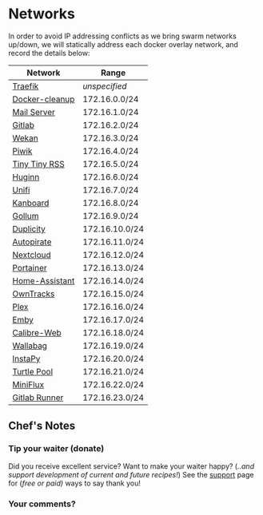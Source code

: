 # Networks

In order to avoid IP addressing conflicts as we bring swarm networks up/down, we will statically address each docker overlay network, and record the details below:

Network  | Range
--|--
[Traefik](https://geek-cookbook.funkypenguin.co.nz/ha-docker-swarm/traefik/)  | _unspecified_
[Docker-cleanup](https://geek-cookbook.funkypenguin.co.nz/ha-docker-swarm/docker-swarm-mode/#setup-automated-cleanup) | 172.16.0.0/24
[Mail Server](https://geek-cookbook.funkypenguin.co.nz/recipies/mail/)  | 172.16.1.0/24
[Gitlab](https://geek-cookbook.funkypenguin.co.nz/recipies/gitlab/) | 172.16.2.0/24
[Wekan](https://geek-cookbook.funkypenguin.co.nz/recipies/wekan/)  |  172.16.3.0/24
[Piwik](https://geek-cookbook.funkypenguin.co.nz/recipies/piwki/)  |  172.16.4.0/24
[Tiny Tiny RSS](https://geek-cookbook.funkypenguin.co.nz/recipies/tiny-tiny-rss/)  |  172.16.5.0/24
[Huginn](https://geek-cookbook.funkypenguin.co.nz/recipies/huginn/)  |  172.16.6.0/24
[Unifi](https://geek-cookbook.funkypenguin.co.nz/recipies/unifi/)  |  172.16.7.0/24
[Kanboard](https://geek-cookbook.funkypenguin.co.nz/recipies/kanboard/)  |  172.16.8.0/24
[Gollum](https://geek-cookbook.funkypenguin.co.nz/recipies/gollum/)  |  172.16.9.0/24
[Duplicity](https://geek-cookbook.funkypenguin.co.nz/recipies/duplicity/)  |  172.16.10.0/24
[Autopirate](https://geek-cookbook.funkypenguin.co.nz/recipies/autopirate/)  |  172.16.11.0/24
[Nextcloud](https://geek-cookbook.funkypenguin.co.nz/recipies/nextcloud/)  |  172.16.12.0/24
[Portainer](https://geek-cookbook.funkypenguin.co.nz/recipies/portainer/)  |  172.16.13.0/24
[Home-Assistant](https://geek-cookbook.funkypenguin.co.nz/recipies/home-assistant/)  |  172.16.14.0/24
[OwnTracks](https://geek-cookbook.funkypenguin.co.nz/recipies/owntracks/)  |  172.16.15.0/24
[Plex](https://geek-cookbook.funkypenguin.co.nz/recipies/plex/)  |  172.16.16.0/24
[Emby](https://geek-cookbook.funkypenguin.co.nz/recipies/emby/)  |  172.16.17.0/24
[Calibre-Web](https://geek-cookbook.funkypenguin.co.nz/recipies/calibre-web/)  |  172.16.18.0/24
[Wallabag](https://geek-cookbook.funkypenguin.co.nz/recipies/wallabag/)  |  172.16.19.0/24
[InstaPy](https://geek-cookbook.funkypenguin.co.nz/recipies/instapy/)  |  172.16.20.0/24
[Turtle Pool](https://geek-cookbook.funkypenguin.co.nz/recipies/turtle-pool/)  |  172.16.21.0/24
[MiniFlux](https://geek-cookbook.funkypenguin.co.nz/recipies/miniflux/)  |  172.16.22.0/24
[Gitlab Runner](https://geek-cookbook.funkypenguin.co.nz/recipies/gitlab-runner/)  |  172.16.23.0/24

## Chef's Notes

### Tip your waiter (donate) 

Did you receive excellent service? Want to make your waiter happy? (_..and support development of current and future recipes!_) See the [support](/support/) page for (_free or paid)_ ways to say thank you! 

### Your comments? 
